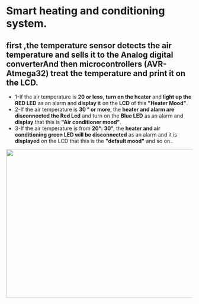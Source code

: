 # Smart heating and conditioning system.
## first ,the **temperature sensor** detects the air temperature and sells it to the **Analog digital converterAnd** then microcontrollers (AVR-Atmega32) treat the temperature and print it on the **LCD**.
* 1-If the air temperature is **20 or less**, **turn on the heater** and **light up the RED LED** as an alarm and **display it** on the **LCD** of this 
**"Heater Mood"**.
* 2-If the air temperature is **30 ° or more**, the **heater and alarm are disconnected the Red Led** and turn on the **Blue LED** as an alarm and **display** that this is
**"Air conditioner mood"**.
* 3-If the air temperature is from **20°: 30°**, the **heater and air conditioning green LED will be disconnected** as an alarm and it is **displayed** on the LCD that this is the **"default mood"** and so on..

<img src="https://media.giphy.com/media/W4PYUn8FnTkD1tYOSS/giphy.gif" width="720" height="400" />



